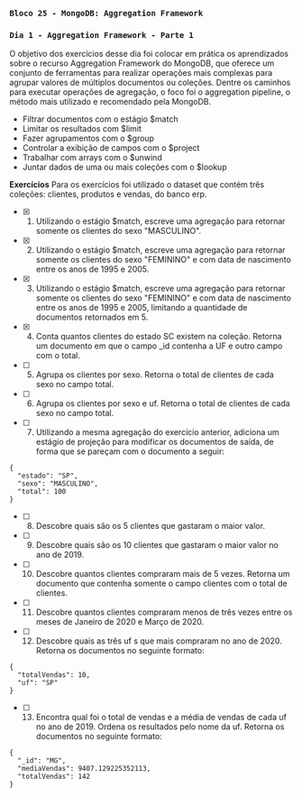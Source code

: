 ### `Bloco 25 - MongoDB: Aggregation Framework`
### `Dia 1 - Aggregation Framework - Parte 1`

O objetivo dos exercícios desse dia foi colocar em prática os aprendizados sobre o recurso Aggregation Framework do MongoDB, que oferece um conjunto de ferramentas para realizar operações mais complexas para agrupar valores de múltiplos documentos ou coleções. Dentre os caminhos para executar operações de agregação, o foco foi o aggregation pipeline, o método mais utilizado e recomendado pela MongoDB.
  - Filtrar documentos com o estágio $match
  - Limitar os resultados com $limit
  - Fazer agrupamentos com o $group
  - Controlar a exibição de campos com o $project
  - Trabalhar com arrays com o $unwind
  - Juntar dados de uma ou mais coleções com o $lookup

**Exercícios**
Para os exercícios foi utilizado o dataset que contém três coleções: clientes, produtos e vendas, do banco erp.

- [x] 1. Utilizando o estágio $match, escreve uma agregação para retornar somente os clientes do sexo "MASCULINO".
- [x] 2. Utilizando o estágio $match, escreve uma agregação para retornar somente os clientes do sexo "FEMININO" e com data de nascimento entre os anos de 1995 e 2005.
- [x] 3. Utilizando o estágio $match, escreve uma agregação para retornar somente os clientes do sexo "FEMININO" e com data de nascimento entre os anos de 1995 e 2005, limitando a quantidade de documentos retornados em 5.
- [x] 4. Conta quantos clientes do estado SC existem na coleção. Retorna um documento em que o campo _id contenha a UF e outro campo com o total.
- [ ] 5. Agrupa os clientes por sexo. Retorna o total de clientes de cada sexo no campo total.
- [ ] 6. Agrupa os clientes por sexo e uf. Retorna o total de clientes de cada sexo no campo total.
- [ ] 7. Utilizando a mesma agregação do exercício anterior, adiciona um estágio de projeção para modificar os documentos de saída, de forma que se pareçam com o documento a seguir:
```
{
  "estado": "SP",
  "sexo": "MASCULINO",
  "total": 100
}
```
- [ ] 8. Descobre quais são os 5 clientes que gastaram o maior valor.
- [ ] 9. Descobre quais são os 10 clientes que gastaram o maior valor no ano de 2019.
- [ ] 10. Descobre quantos clientes compraram mais de 5 vezes. Retorna um documento que contenha somente o campo clientes com o total de clientes.
- [ ] 11. Descobre quantos clientes compraram menos de três vezes entre os meses de Janeiro de 2020 e Março de 2020.
- [ ] 12. Descobre quais as três uf s que mais compraram no ano de 2020. Retorna os documentos no seguinte formato:
```
{
  "totalVendas": 10,
  "uf": "SP"
}
```
- [ ] 13. Encontra qual foi o total de vendas e a média de vendas de cada uf no ano de 2019. Ordena os resultados pelo nome da uf. Retorna os documentos no seguinte formato:
```
{
  "_id": "MG",
  "mediaVendas": 9407.129225352113,
  "totalVendas": 142
}
```
